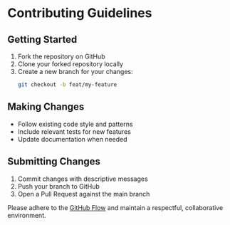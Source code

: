 # Contributing Guidelines

## Getting Started
1. Fork the repository on GitHub
2. Clone your forked repository locally
3. Create a new branch for your changes:
   ```bash
   git checkout -b feat/my-feature
   ```

## Making Changes
- Follow existing code style and patterns
- Include relevant tests for new features
- Update documentation when needed

## Submitting Changes
1. Commit changes with descriptive messages
2. Push your branch to GitHub
3. Open a Pull Request against the main branch

Please adhere to the [GitHub Flow](https://guides.github.com/introduction/flow/) and maintain a respectful, collaborative environment.